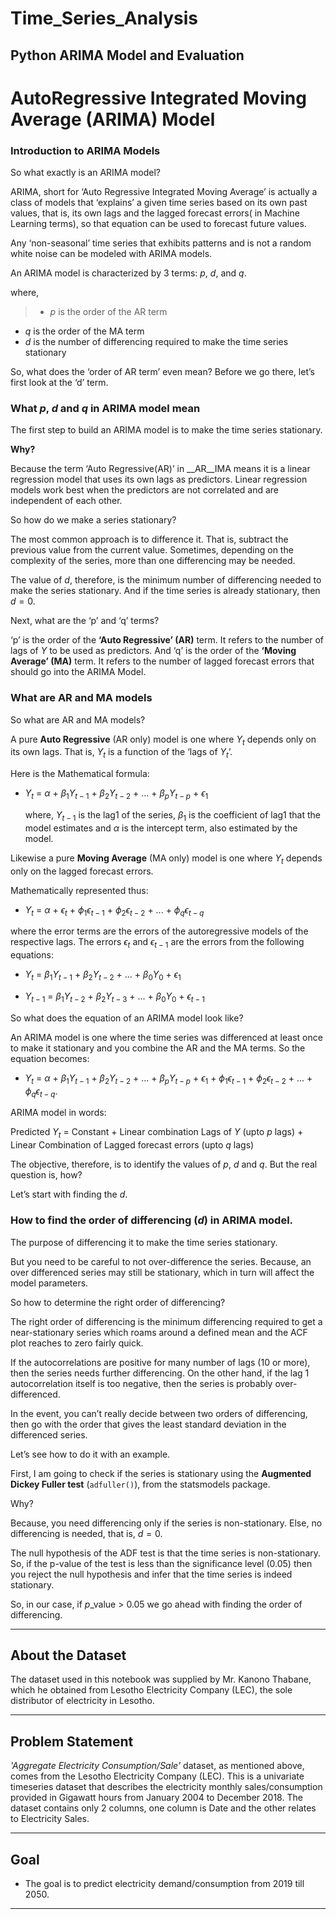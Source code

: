 <!DOCTYPE html>
<html>
<h1>Time_Series_Analysis</h1>
<h2>Python ARIMA Model and Evaluation<h2>

# AutoRegressive Integrated Moving Average (ARIMA) Model

### Introduction to ARIMA Models
So what exactly is an ARIMA model?

ARIMA, short for ‘Auto Regressive Integrated Moving Average’ is actually a class of models that ‘explains’ a given time series based on its own past values, that is, its own lags and the lagged forecast errors( in Machine Learning terms), so that equation can be used to forecast future values.

Any ‘non-seasonal’ time series that exhibits patterns and is not a random white noise can be modeled with ARIMA models.

An ARIMA model is characterized by 3 terms: $p$, $d$, and $q$.

where,

> - <em>p</em> is the order of the AR term
- <em>q</em> is the order of the MA term
- <em>d</em> is the number of differencing required to make the time series stationary


So, what does the ‘order of AR term’ even mean? Before we go there, let’s first look at the ‘d’ term.


### What $p$, $d$ and $q$ in ARIMA model mean

The first step to build an ARIMA model is to make the time series stationary.

__Why?__

Because the term ‘Auto Regressive(AR)’ in __AR__IMA means it is a linear regression model that uses its own lags as predictors. Linear regression models work best when the predictors are not correlated and are independent of each other.

So how do we make a series stationary?

The most common approach is to difference it. That is, subtract the previous value from the current value. Sometimes, depending on the complexity of the series, more than one differencing may be needed.

The value of $d$, therefore, is the minimum number of differencing needed to make the series stationary. And if the time series is already stationary, then $d = 0$.

Next, what are the ‘p’ and ‘q’ terms?

‘p’ is the order of the __‘Auto Regressive’ (AR)__ term. It refers to the number of lags of $Y$ to be used as predictors. And ‘q’ is the order of the __‘Moving Average’ (MA)__ term. It refers to the number of lagged forecast errors that should go into the ARIMA Model.

### What are AR and MA models
So what are AR and MA models?

A pure __Auto Regressive__ (AR only) model is one where $Y_t$ depends only on its own lags. That is, $Y_t$ is a function of the ‘lags of $Y_t$’. 

Here is the Mathematical formula:

- $Y_t$ $=$ $\alpha$ $+$ $\beta_1$$Y_{t-1}$ $+$ $\beta_2$$Y_{t-2}$ $+$ $...$ $+$ $\beta_p$$Y_{t-p}$ $+$ 
$\epsilon_1$
    
   where, $Y_{t-1}$ is the lag1 of the series, $\beta_1$ is the coefficient of lag1 that the model estimates and $\alpha$ is the intercept term, also estimated by the model.
   

Likewise a pure __Moving Average__ (MA only) model is one where $Y_t$ depends only on the lagged forecast errors.

Mathematically represented thus:
- $Y_t$ $=$ $\alpha$ $+$ $\epsilon_t$ $+$ $\phi_1$$\epsilon_{t-1}$ $+$ $\phi_2$$\epsilon_{t-2}$ $+$ $...$ $+$ $\phi_q$$\epsilon_{t-q}$

where the error terms are the errors of the autoregressive models of the respective lags. The errors $\epsilon_t$ and $\epsilon_{t-1}$ are the errors from the following equations:
- $Y_t$ $=$ $\beta_1$$Y_{t-1}$ $+$ $\beta_2$$Y_{t-2}$ $+$ $...$ $+$ $\beta_0$$Y_{0}$ $+$ 
$\epsilon_1$

- $Y_{t-1}$ $=$ $\beta_1$$Y_{t-2}$ $+$ $\beta_2$$Y_{t-3}$ $+$ $...$ $+$ $\beta_0$$Y_{0}$ $+$ 
$\epsilon_{t-1}$

So what does the equation of an ARIMA model look like?

An ARIMA model is one where the time series was differenced at least once to make it stationary and you combine the AR and the MA terms. So the equation becomes:
- $Y_t$ $=$ $\alpha$ $+$ $\beta_1$$Y_{t-1}$ $+$ $\beta_2$$Y_{t-2}$ $+$ $...$ $+$ $\beta_p$$Y_{t-p}$ $+$ 
$\epsilon_1$ $+$ $\phi_1$$\epsilon_{t-1}$ $+$ $\phi_2$$\epsilon_{t-2}$ $+$ $...$ $+$ $\phi_q$$\epsilon_{t-q}$.

ARIMA model in words:

Predicted $Y_t$ = Constant $+$ Linear combination Lags of $Y$ (upto $p$ lags) $+$ Linear Combination of Lagged forecast errors (upto $q$ lags)

The objective, therefore, is to identify the values of $p$, $d$ and $q$. But the real question is, how?

Let’s start with finding the $d$.
### How to find the order of differencing ($d$) in ARIMA model.

The purpose of differencing it to make the time series stationary.

But you need to be careful to not over-difference the series. Because, an over differenced series may still be stationary, which in turn will affect the model parameters.

So how to determine the right order of differencing?

The right order of differencing is the minimum differencing required to get a near-stationary series which roams around a defined mean and the ACF plot reaches to zero fairly quick.

If the autocorrelations are positive for many number of lags (10 or more), then the series needs further differencing. On the other hand, if the lag 1 autocorrelation itself is too negative, then the series is probably over-differenced.

In the event, you can’t really decide between two orders of differencing, then go with the order that gives the least standard deviation in the differenced series.

Let’s see how to do it with an example.

First, I am going to check if the series is stationary using the __Augmented Dickey Fuller test__ (`adfuller()`), from the statsmodels package.

Why?

Because, you need differencing only if the series is non-stationary. Else, no differencing is needed, that is, $d=0$.

The null hypothesis of the ADF test is that the time series is non-stationary. So, if the p-value of the test is less than the significance level (0.05) then you reject the null hypothesis and infer that the time series is indeed stationary.

So, in our case, if $p$_value $>$ $0.05$ we go ahead with finding the order of differencing.


---
About the Dataset
---
The dataset used in this notebook was supplied by Mr. Kanono Thabane, which he obtained from Lesotho Electricity Company (LEC), the sole distributor of electricity in Lesotho. 


---
Problem Statement
---
_'Aggregate Electricity Consumption/Sale'_ dataset, as mentioned above, comes from the Lesotho Electricity Company (LEC). This is a univariate timeseries dataset that describes the electricity monthly sales/consumption provided in Gigawatt hours from January 2004 to December 2018. The dataset contains only 2 columns, one column is Date and the other relates to Electricity Sales.

---

Goal
---
-  The goal is to predict electricity demand/consumption from 2019 till 2050.

---
</html>
